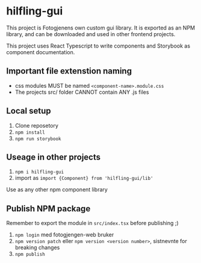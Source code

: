 # hilfling-gui

This project is Fotogjenens own custom gui library. It is exported as an NPM library, and can be downloaded and used in other frontend projects.

This project uses React Typescript to write components and Storybook as component documentation.

## Important file extenstion naming
* css modules MUST be named `<component-name>.module.css`
* The projects src/ folder CANNOT contain ANY .js files 

## Local setup
1. Clone reposetory
2. `npm install`
3. `npm run storybook`

## Useage in other projects
1. `npm i hilfling-gui`
2. import as `import {Component} from 'hilfling-gui/lib'`

Use as any other npm component library

## Publish NPM package

Remember to export the module in `src/index.tsx` before publishing ;)

1. `npm login` med fotogjengen-web bruker
2. `npm version patch` eller `npm version <version number>`, sistnevnte for breaking changes
3. `npm publish`


